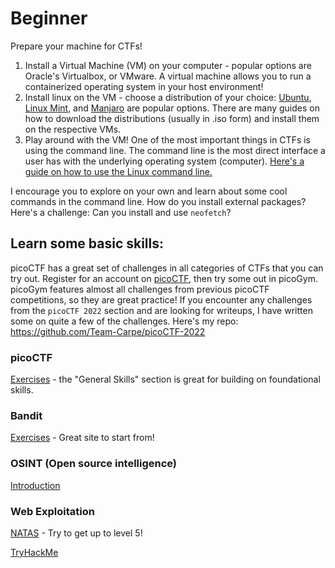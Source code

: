# Beginner

Prepare your machine for CTFs!
1. Install a Virtual Machine (VM) on your computer - popular options are Oracle's Virtualbox, or VMware. A virtual machine allows you to run a containerized operating system in your host environment!
2. Install linux on the VM - choose a distribution of your choice: [Ubuntu](https://ubuntu.com/tutorials/how-to-run-ubuntu-desktop-on-a-virtual-machine-using-virtualbox#1-overview), [Linux Mint](https://www.osboxes.org/linux-mint/), and [Manjaro](https://manjaro.org/download/) are popular options. There are many guides on how to download the distributions (usually in .iso form) and install them on the respective VMs.
3. Play around with the VM! One of the most important things in CTFs is using the command line. The command line is the most direct interface a user has with the underlying operating system (computer). [Here's a guide on how to use the Linux command line.](https://ubuntu.com/tutorials/command-line-for-beginners#1-overview)

I encourage you to explore on your own and learn about some cool commands in the command line. How do you install external packages? Here's a challenge: Can you install and use `neofetch`?

## Learn some basic skills:

picoCTF has a great set of challenges in all categories of CTFs that you can try out. Register for an account on [picoCTF](https://picoctf.org), then try some out in picoGym. picoGym features almost all challenges from previous picoCTF competitions, so they are great practice! If you encounter any challenges from the `picoCTF 2022` section and are looking for writeups, I have written some on quite a few of the challenges. Here's my repo: https://github.com/Team-Carpe/picoCTF-2022

### picoCTF
[Exercises](https://play.picoctf.org/practice) - the "General Skills" section is great for building on foundational skills.

### Bandit
[Exercises](https://overthewire.org/wargames/bandit/) - Great site to start from!

### OSINT (Open source intelligence)
[Introduction](https://www.csnp.org/post/a-beginners-guide-to-osint)

### Web Exploitation 
[NATAS](https://overthewire.org/wargames/natas/) - Try to get up to level 5!

[TryHackMe](https://tryhackme.com/)
